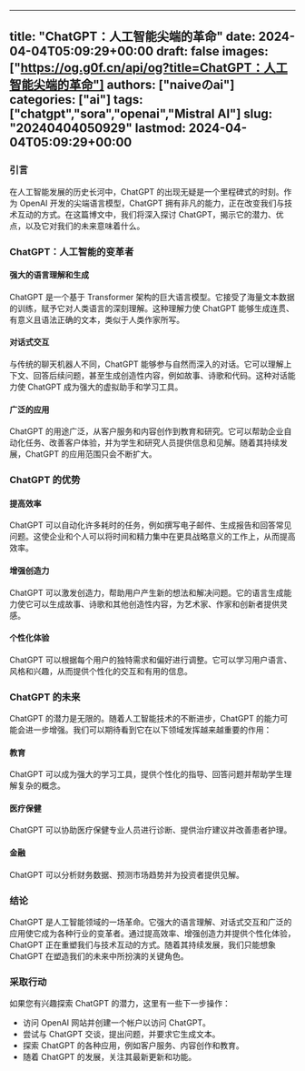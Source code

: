 
---
title: "ChatGPT：人工智能尖端的革命"
date: 2024-04-04T05:09:29+00:00
draft: false
images: ["https://og.g0f.cn/api/og?title=ChatGPT：人工智能尖端的革命"]
authors: ["naiveのai"]
categories: ["ai"]
tags: ["chatgpt","sora","openai","Mistral AI"]
slug: "20240404050929"
lastmod: 2024-04-04T05:09:29+00:00
---
### 引言

在人工智能发展的历史长河中，ChatGPT 的出现无疑是一个里程碑式的时刻。作为 OpenAI 开发的尖端语言模型，ChatGPT 拥有非凡的能力，正在改变我们与技术互动的方式。在这篇博文中，我们将深入探讨 ChatGPT，揭示它的潜力、优点，以及它对我们的未来意味着什么。

### ChatGPT：人工智能的变革者

#### 强大的语言理解和生成

ChatGPT 是一个基于 Transformer 架构的巨大语言模型。它接受了海量文本数据的训练，赋予它对人类语言的深刻理解。这种理解力使 ChatGPT 能够生成连贯、有意义且语法正确的文本，类似于人类作家所写。

#### 对话式交互

与传统的聊天机器人不同，ChatGPT 能够参与自然而深入的对话。它可以理解上下文、回答后续问题，甚至生成创造性内容，例如故事、诗歌和代码。这种对话能力使 ChatGPT 成为强大的虚拟助手和学习工具。

#### 广泛的应用

ChatGPT 的用途广泛，从客户服务和内容创作到教育和研究。它可以帮助企业自动化任务、改善客户体验，并为学生和研究人员提供信息和见解。随着其持续发展，ChatGPT 的应用范围只会不断扩大。

### ChatGPT 的优势

#### 提高效率

ChatGPT 可以自动化许多耗时的任务，例如撰写电子邮件、生成报告和回答常见问题。这使企业和个人可以将时间和精力集中在更具战略意义的工作上，从而提高效率。

#### 增强创造力

ChatGPT 可以激发创造力，帮助用户产生新的想法和解决问题。它的语言生成能力使它可以生成故事、诗歌和其他创造性内容，为艺术家、作家和创新者提供灵感。

#### 个性化体验

ChatGPT 可以根据每个用户的独特需求和偏好进行调整。它可以学习用户语言、风格和兴趣，从而提供个性化的交互和有用的信息。

### ChatGPT 的未来

ChatGPT 的潜力是无限的。随着人工智能技术的不断进步，ChatGPT 的能力可能会进一步增强。我们可以期待看到它在以下领域发挥越来越重要的作用：

#### 教育

ChatGPT 可以成为强大的学习工具，提供个性化的指导、回答问题并帮助学生理解复杂的概念。

#### 医疗保健

ChatGPT 可以协助医疗保健专业人员进行诊断、提供治疗建议并改善患者护理。

#### 金融

ChatGPT 可以分析财务数据、预测市场趋势并为投资者提供见解。

### 结论

ChatGPT 是人工智能领域的一场革命。它强大的语言理解、对话式交互和广泛的应用使它成为各种行业的变革者。通过提高效率、增强创造力并提供个性化体验，ChatGPT 正在重塑我们与技术互动的方式。随着其持续发展，我们只能想象 ChatGPT 在塑造我们的未来中所扮演的关键角色。

### 采取行动

如果您有兴趣探索 ChatGPT 的潜力，这里有一些下一步操作：

* 访问 OpenAI 网站并创建一个帐户以访问 ChatGPT。
* 尝试与 ChatGPT 交谈，提出问题，并要求它生成文本。
* 探索 ChatGPT 的各种应用，例如客户服务、内容创作和教育。
* 随着 ChatGPT 的发展，关注其最新更新和功能。